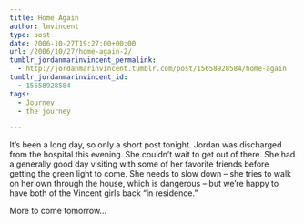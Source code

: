 ```yaml
---
title: Home Again
author: lmvincent
type: post
date: 2006-10-27T19:27:00+00:00
url: /2006/10/27/home-again-2/
tumblr_jordanmarinvincent_permalink:
  - http://jordanmarinvincent.tumblr.com/post/15658928584/home-again
tumblr_jordanmarinvincent_id:
  - 15658928584
tags:
  - Journey
  - the journey

---
```

It&rsquo;s been a long day, so only a short post tonight. Jordan was discharged from the hospital this evening. She couldn&rsquo;t wait to get out of there. She had a generally good day visiting with some of her favorite friends before getting the green light to come. She needs to slow down &ndash; she tries to walk on her own through the house, which is dangerous &ndash; but we&rsquo;re happy to have both of the Vincent girls back &ldquo;in residence.&rdquo;

More to come tomorrow&hellip;

<div class="blogger-post-footer">
  <img loading="lazy" width="1" height="1" src="https://blogger.googleusercontent.com/tracker/9039099668816362935-1507300520410002540?l=jordansjourney2.blogspot.com" alt="" />
</div>